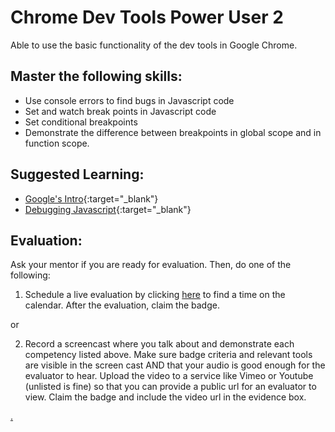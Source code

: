 # Chrome Dev Tools Power User 2

Able to use the basic functionality of the dev tools in Google Chrome.

## Master the following skills:

* Use console errors to find bugs in Javascript code 
* Set and watch break points in Javascript code
* Set conditional breakpoints
* Demonstrate the difference between breakpoints in global scope and in function scope.

## Suggested Learning:

* [Google's Intro](https://developers.google.com/web/tools/chrome-devtools){:target="_blank"}
* [Debugging Javascript](https://developers.google.com/web/tools/chrome-devtools/javascript){:target="_blank"}

## Evaluation:

Ask your mentor if you are ready for evaluation. Then, do one of the following:

1. Schedule a live evaluation by clicking [here](https://calendly.com/codex-evaluations/2?a1=Chrome%20Dev%20Tools%20Power%20User%201&a2=E_RKzv8nTVOybSTHaRjUmA) to find a time on the calendar. After the evaluation, claim the badge.

or

2. Record a screencast where you talk about and demonstrate each competency listed above. Make sure badge criteria and relevant tools are visible in the screen cast AND that your audio is good enough for the evaluator to hear. Upload the video to a service like Vimeo or Youtube (unlisted is fine) so that you can provide a public url for an evaluator to view. Claim the badge and include the video url in the evidence box.

[.](level-2)